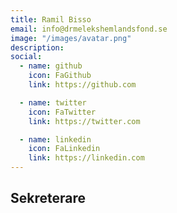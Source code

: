 ```yaml
---
title: Ramil Bisso
email: info@drmelekshemlandsfond.se
image: "/images/avatar.png"
description: 
social:
  - name: github
    icon: FaGithub
    link: https://github.com

  - name: twitter
    icon: FaTwitter
    link: https://twitter.com

  - name: linkedin
    icon: FaLinkedin
    link: https://linkedin.com
---
```


<h2>Sekreterare</h2>

